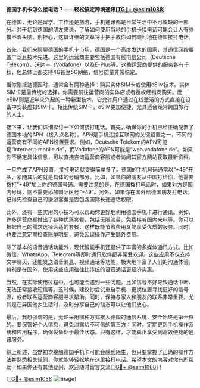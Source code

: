 **德国手机卡怎么接电话？——轻松搞定跨境通讯[[TG💪+ @esim1088](https://t.me/s/esim1088)]**

在德国，无论是留学、工作还是旅游，手机通讯都是日常生活中不可或缺的一部分。对于初到德国的朋友来说，了解如何使用当地的手机卡接电话可能会让人有些摸不着头脑。别担心，这篇详细的文章将手把手教你如何顺利地在德国接打电话。

首先，我们来聊聊德国的手机卡市场。德国是一个高度发达的国家，其通信网络覆盖广泛且技术先进。这里的运营商主要包括德国有线电信公司（Deutsche Telekom）、沃达丰（Vodafone）以及E-Plus等。这些运营商提供的服务各有千秋，但总体上都支持4G甚至5G网络，信号质量非常稳定。

当你刚抵达德国时，通常会有两种选择：购买实体SIM卡或使用eSIM技术。实体SIM卡是最传统的选择，你需要前往运营商的实体店或者授权经销商购买。而eSIM则是近年来兴起的一种新型技术，它允许用户通过在线激活的方式直接在设备中安装虚拟SIM卡。相比传统SIM卡，eSIM更加便捷，尤其适合经常跨国旅行的人士。

接下来，让我们详细探讨一下如何接打电话。首先，确保你的手机已经正确配置了德国本地的APN（接入点名称）。APN是手机连接互联网的关键设置之一，不同的运营商有不同的APN设置要求。例如，Deutsche Telekom的APN可能是“internet.t-mobile.de”，而Vodafone的APN可能是“web.vodafone.de”。如果你不确定具体信息，可以直接咨询运营商客服或者访问其官方网站获取最新资料。

一旦完成了APN设置，接打电话就变得简单多了。德国的手机号码通常以“+49”开头，紧随其后的就是具体的号码部分。比如，如果你的朋友从中国打给你，他需要拨打“+49”加上你的德国号码。需要注意的是，在德国拨打电话时，如果对方是国内号码，则不需要添加国际区号“+49”。另外，如果你在国外给德国朋友打电话，记得先检查自己的漫游套餐是否包含国际长途通话权限。

此外，还有一些实用的小技巧可以帮助你更好地利用德国手机卡进行通讯。例如，许多运营商都推出了各种优惠套餐，包括无限流量、免费接听国内来电等。你可以根据自己的需求选择合适的套餐，这样既能节省费用又能享受优质的服务。同时，也要注意定期检查账单明细，避免因误操作产生额外费用。

除了基本的语音通话功能外，现代智能手机还提供了丰富的多媒体通讯方式。比如微信、WhatsApp、Telegram等即时通讯软件都非常受欢迎。这些应用不仅支持文字聊天，还能发送语音消息、视频通话等功能，极大地丰富了人们的沟通体验。特别是在国外，使用这些应用往往比传统的语音通话更经济实惠。

当然，在实际使用过程中，也可能会遇到一些问题。比如信号不好导致通话中断、无法正常接收短信等。这时候，建议你尝试重启手机、更换位置寻找更好的信号源，或者联系运营商客服寻求帮助。同时，保持与家人和朋友的联系非常重要，尤其是在异国他乡生活时，及时分享自己的动态可以让他们放心。

最后，我想强调的是，无论采用哪种方式接入德国的通信系统，安全始终是第一位的。要保管好个人信息，避免泄露给不可信的第三方；同时，定期更新手机操作系统和应用程序，确保设备处于最佳状态。只有这样，才能真正享受到高效便捷的通讯服务。

综上所述，虽然初次接触德国手机卡可能会感到陌生，但只要掌握了正确的操作方法并熟悉相关规则，你就能够轻松地在这里接打电话。希望本文的内容对你有所帮助！如果你还有其他疑问，欢迎随时留言交流[[TG💪+ @esim1088](https://t.me/s/esim1088)]！

[[TG💪+ @esim1088](https://t.me/s/esim1088) ![Image](https://i.postimg.cc/4NQfJmqS/Snipaste-2025-05-13-00-14-12.png)]